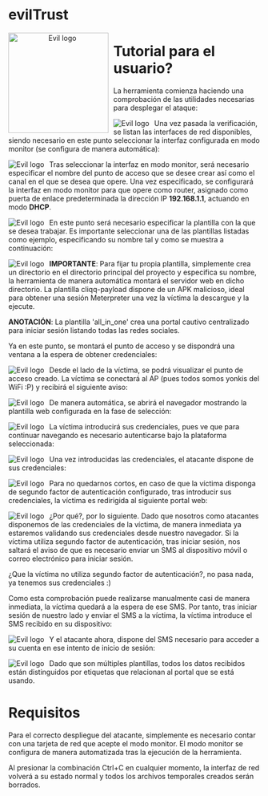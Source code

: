 # evilTrust

<p align="center">
<img src="images/evil.png"
	alt="Evil logo"
	width="200"
	style="float: left; margin-right: 10px;" />
</p>


Tutorial para el usuario?
======
La herramienta comienza haciendo una comprobación de las utilidades necesarias para desplegar el ataque:

<p align="center">
<img src="images/inicio.png"
        alt="Evil logo"
        style="float: left; margin-right: 10px;" />
</p>

Una vez pasada la verificación, se listan las interfaces de red disponibles, siendo necesario en este punto seleccionar la interfaz configurada en modo monitor (se configura de manera automática):

<p align="center">
<img src="images/interfaces.png"
        alt="Evil logo"
        style="float: left; margin-right: 10px;" />
</p>

Tras seleccionar la interfaz en modo monitor, será necesario especificar el nombre del punto de acceso que se desee crear así como el canal en el que se desea que opere. Una vez especificado, se configurará la interfaz en modo monitor para que opere como router, asignado como puerta de enlace predeterminada la dirección IP **192.168.1.1**, actuando en modo **DHCP**.

<p align="center">
<img src="images/config.png"
        alt="Evil logo"
        style="float: left; margin-right: 10px;" />
</p>

En este punto será necesario especificar la plantilla con la que se desea trabajar. Es importante seleccionar una de las plantillas listadas como ejemplo, especificando su nombre tal y como se muestra a continuación:

<p align="center">
<img src="images/plantilla_000.png"
        alt="Evil logo"
        style="float: left; margin-right: 10px;" />
</p>

**IMPORTANTE**: Para fijar tu propia plantilla, simplemente crea un directorio en el directorio principal del proyecto y especifica su nombre, la herramienta de manera automática montará el servidor web en dicho directorio. La plantilla cliqq-payload dispone de un APK malicioso, ideal para obtener una sesión Meterpreter una vez la víctima la descargue y la ejecute.

**ANOTACIÓN**: La plantilla 'all_in_one' crea una portal cautivo centralizado para iniciar sesión listando todas las redes sociales.

Ya en este punto, se montará el punto de acceso y se dispondrá una ventana a la espera de obtener credenciales:

<p align="center">
<img src="images/wait.png"
        alt="Evil logo"
        style="float: left; margin-right: 10px;" />
</p>

Desde el lado de la víctima, se podrá visualizar el punto de acceso creado. La víctima se conectará al AP (pues todos somos yonkis del WiFi :P) y recibirá el siguiente aviso:

<p align="center">
<img src="images/aps.jpg"
        alt="Evil logo"
        style="float: left; margin-right: 10px;" />
</p>

De manera automática, se abrirá el navegador mostrando la plantilla web configurada en la fase de selección:

<p align="center">
<img src="images/plantilla.jpg"
        alt="Evil logo"
        style="float: left; margin-right: 10px;" />
</p>

La víctima introducirá sus credenciales, pues ve que para continuar navegando es necesario autenticarse bajo la plataforma seleccionada:

<p align="center">
<img src="images/iniciosesion.jpg"
        alt="Evil logo"
        style="float: left; margin-right: 10px;" />
</p>

Una vez introducidas las credenciales, el atacante dispone de sus credenciales:

<p align="center">
<img src="images/first_step_000.png"
        alt="Evil logo"
        style="float: left; margin-right: 10px;" />
</p>


Para no quedarnos cortos, en caso de que la víctima disponga de segundo factor de autenticación configurado, tras introducir sus credenciales, la víctima es redirigida al siguiente portal web:

<p align="center">
<img src="images/sms.jpg"
        alt="Evil logo"
        style="float: left; margin-right: 10px;" />
</p>

¿Por qué?, por lo siguiente. Dado que nosotros como atacantes disponemos de las credenciales de la víctima, de manera inmediata ya estaremos validando sus credenciales desde nuestro navegador. Si la víctima utiliza segundo factor de autenticación, tras iniciar sesión, nos saltará el aviso de que es necesario enviar un SMS al dispositivo móvil o correo electrónico para iniciar sesión.

¿Que la víctima no utiliza segundo factor de autenticación?, no pasa nada, ya tenemos sus credenciales :)

Como esta comprobación puede realizarse manualmente casi de manera inmediata, la víctima quedará a la espera de ese SMS. Por tanto, tras iniciar sesión de nuestro lado y enviar el SMS a la víctima, la víctima introduce el SMS recibido en su dispositivo:

<p align="center">
<img src="images/sms_code.jpg"
        alt="Evil logo"
        style="float: left; margin-right: 10px;" />
</p>

Y el atacante ahora, dispone del SMS necesario para acceder a su cuenta en ese intento de inicio de sesión:

<p align="center">
<img src="images/second_step.png"
        alt="Evil logo"
        style="float: left; margin-right: 10px;" />
</p>

Dado que son múltiples plantillas, todos los datos recibidos están distinguidos por etiquetas que relacionan al portal que se está usando.

Requisitos
======
Para el correcto despliegue del atacante, simplemente es necesario contar con una tarjeta de red que acepte el modo monitor. El modo monitor se configura de manera automatizada tras la ejecución de la herramienta.

Al presionar la combinación Ctrl+C en cualquier momento, la interfaz de red volverá a su estado normal y todos los archivos temporales creados serán borrados.
